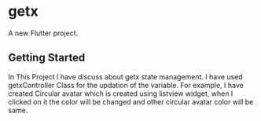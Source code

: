 # getx

A new Flutter project.

## Getting Started

In This Project I have discuss about getx state management.
I have used getxController Class for the updation of the variable.
For example, I have created Circular avatar which is created using listview widget, when I clicked on it the color will be changed and other circular avatar color will be same.
